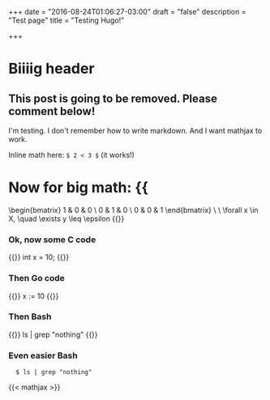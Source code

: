 +++
date = "2016-08-24T01:06:27-03:00"
draft = "false"
description = "Test page"
title = "Testing Hugo!"

+++

# Biiiig header

## This post is going to be removed. Please comment below!

I'm testing. I don't remember how to write markdown. And I want mathjax to work.

Inline math here: `$ 2 < 3 $` (it works!)

Now for big math:
{{<math>}}
 \begin{bmatrix}
  1 & 0 & 0 \\
  0 & 1 & 0 \\
  0 & 0 & 1
 \end{bmatrix}
 \begin{bmatrix}
  1 & 0 & 0 \\
  0 & 1 & 0 \\
  0 & 0 & 1
 \end{bmatrix}
=
 \begin{bmatrix}
  1 & 0 & 0 \\
  0 & 1 & 0 \\
  0 & 0 & 1
 \end{bmatrix} \\
\\
\forall x \in X, \quad \exists y \leq \epsilon
{{</math>}}

### Ok, now some C code
{{<highlight c>}}
int x = 10;
{{</highlight>}}

### Then Go code
{{<highlight go>}}
x := 10
{{</highlight>}}

### Then Bash
{{<highlight bash>}}
ls | grep "nothing"
{{</highlight>}}

### Even easier Bash
      $ ls | grep "nothing"

{{< mathjax >}}
